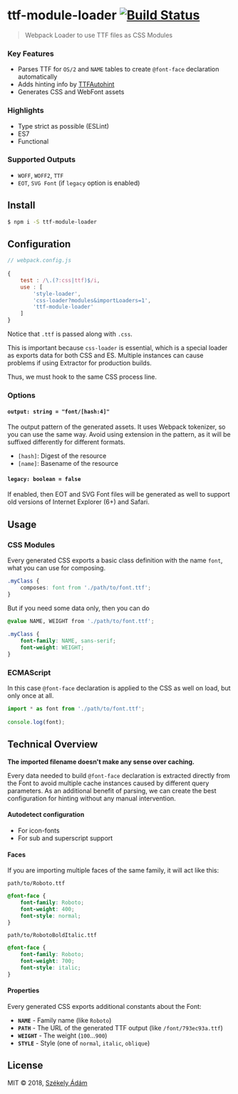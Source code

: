 ttf-module-loader  [![Build Status][X]][Y]
=================

> Webpack Loader to use TTF files as CSS Modules

### Key Features

- Parses TTF for `OS/2` and `NAME` tables to create `@font-face` declaration
  automatically
- Adds hinting info by [TTFAutohint][0]
- Generates CSS and WebFont assets

### Highlights

- Type strict as possible (ESLint)
- ES7
- Functional

### Supported Outputs

  - `WOFF`, `WOFF2`, `TTF`
  - `EOT`, `SVG Font` (if `legacy` option is enabled)

## Install

```bash
$ npm i -S ttf-module-loader
```

## Configuration

```javascript
// webpack.config.js
 
{
    test : /\.(?:css|ttf)$/i,
    use : [
        'style-loader',
        'css-loader?modules&importLoaders=1',
        'ttf-module-loader'
    ]
}
```

Notice that `.ttf` is passed along with `.css`.

This is important because `css-loader` is essential, which is a special loader 
as exports data for both CSS and ES. Multiple instances can cause problems 
if using Extractor for production builds.

Thus, we must hook to the same CSS process line.

### Options

#### `output: string = "font/[hash:4]"`

The output pattern of the generated assets. It uses Webpack tokenizer, so
you can use the same way. Avoid using extension in the pattern, as it will be 
suffixed differently for different formats.

- `[hash]`: Digest of the resource
- `[name]`: Basename of the resource

#### `legacy: boolean = false`

If enabled, then EOT and SVG Font files will be generated as well to support 
old versions of Internet Explorer (6+) and Safari.

## Usage

### CSS Modules

Every generated CSS exports a basic class definition with the name `font`,
what you can use for composing.

```css
.myClass {
    composes: font from './path/to/font.ttf';
}
```

But if you need some data only, then you can do

```css
@value NAME, WEIGHT from './path/to/font.ttf';
 
.myClass {
    font-family: NAME, sans-serif;
    font-weight: WEIGHT;
}
```

### ECMAScript

In this case `@font-face` declaration is applied to the CSS as well on load,
but only once at all.

```javascript
import * as font from './path/to/font.ttf';
 
console.log(font);
```

## Technical Overview

**The imported filename doesn't make any sense over caching.**
 
Every data needed to build `@font-face` declaration is extracted directly from
the Font to avoid multiple cache instances caused by different query 
parameters. As an additional benefit of parsing, we can create the best
configuration for hinting without any manual intervention.

#### Autodetect configuration

- For icon-fonts
- For sub and superscript support

#### Faces

If you are importing multiple faces of the same family, it will act like this:

`path/to/Roboto.ttf`

```css
@font-face {
    font-family: Roboto;
    font-weight: 400;
    font-style: normal;
}
```

`path/to/RobotoBoldItalic.ttf`

```css
@font-face {
    font-family: Roboto;
    font-weight: 700;
    font-style: italic;
}
```

#### Properties

Every generated CSS exports additional constants about the Font:

- **`NAME`** - Family name (like `Roboto`)
- **`PATH`** - The URL of the generated TTF output (like `/font/793ec93a.ttf`)
- **`WEIGHT`** - The weight (`100`...`900`)
- **`STYLE`** - Style (one of `normal`, `italic`, `oblique`)

## License

MIT © 2018, [Székely Ádám][Z]

[0]: https://www.freetype.org/ttfautohint/
[X]: https://api.travis-ci.com/enteocode/ttf-module-loader.svg?branch=master
[Y]: https://travis-ci.org/enteocode/ttf-module-loader
[Z]: https://github.com/enteocode

